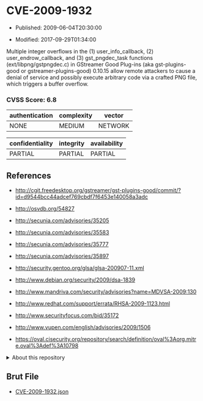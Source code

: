 # CVE-2009-1932

- Published: 2009-06-04T20:30:00

- Modified: 2017-09-29T01:34:00

Multiple integer overflows in the (1) user_info_callback, (2) user_endrow_callback, and (3) gst_pngdec_task functions (ext/libpng/gstpngdec.c) in GStreamer Good Plug-ins (aka gst-plugins-good or gstreamer-plugins-good) 0.10.15 allow remote attackers to cause a denial of service and possibly execute arbitrary code via a crafted PNG file, which triggers a buffer overflow.

### CVSS Score: **6.8**

| authentication | complexity | vector |
| --- | --- | --- |
| NONE | MEDIUM | NETWORK |

| confidentiality | integrity | availability |
| --- | --- | --- |
| PARTIAL | PARTIAL | PARTIAL |

## References

* http://cgit.freedesktop.org/gstreamer/gst-plugins-good/commit/?id=d9544bcc44adcef769cbdf7f6453e140058a3adc

* http://osvdb.org/54827

* http://secunia.com/advisories/35205

* http://secunia.com/advisories/35583

* http://secunia.com/advisories/35777

* http://secunia.com/advisories/35897

* http://security.gentoo.org/glsa/glsa-200907-11.xml

* http://www.debian.org/security/2009/dsa-1839

* http://www.mandriva.com/security/advisories?name=MDVSA-2009:130

* http://www.redhat.com/support/errata/RHSA-2009-1123.html

* http://www.securityfocus.com/bid/35172

* http://www.vupen.com/english/advisories/2009/1506

* https://oval.cisecurity.org/repository/search/definition/oval%3Aorg.mitre.oval%3Adef%3A10798

<details>
<summary>About this repository</summary> 

  This repository is part of the project [Live Hack CVE](https://github.com/Live-Hack-CVE). Main website can be found [www.live-hack.org](https://www.live-hack.org) 
  
  Made by [Sn0wAlice](https://github.com/Sn0wAlice) for the people that care about security and need to have a feed of the latest CVEs. Hope you enjoy it, don't forget to star the repo and follow me on [Twitter](https://twitter.com/Sn0wAlice) and [Github](https://github.com/Sn0wAlice). And that is my [personnal website](https://www.alice-snow.me/)

  - [Home Page](https://github.com/Live-Hack-CVE)
  - [Framework](https://github.com/Live-Hack-CVE/cve-framework)
  - [CVE database](https://github.com/Live-Hack-CVE/full_database)
  - [Changelog](https://github.com/Live-Hack-CVE/Changelog)
</details>

## Brut File

* [CVE-2009-1932.json](https://raw.githubusercontent.com/Live-Hack-CVE/full_database/main/cves/2009/CVE-2009-1932.json)

